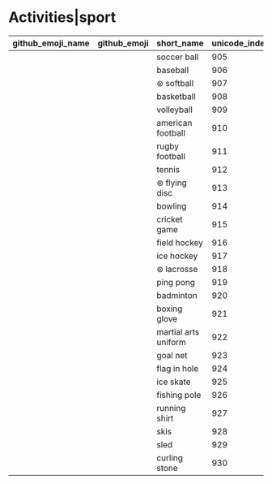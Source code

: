 # Activities|sport

|github_emoji_name|github_emoji|short_name|unicode_index|
|---|---|---|---|
|||soccer ball|905|
|||baseball|906|
|||⊛ softball|907|
|||basketball|908|
|||volleyball|909|
|||american football|910|
|||rugby football|911|
|||tennis|912|
|||⊛ flying disc|913|
|||bowling|914|
|||cricket game|915|
|||field hockey|916|
|||ice hockey|917|
|||⊛ lacrosse|918|
|||ping pong|919|
|||badminton|920|
|||boxing glove|921|
|||martial arts uniform|922|
|||goal net|923|
|||flag in hole|924|
|||ice skate|925|
|||fishing pole|926|
|||running shirt|927|
|||skis|928|
|||sled|929|
|||curling stone|930|
